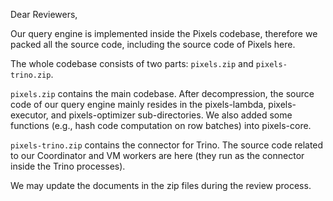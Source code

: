 Dear Reviewers,

Our query engine is implemented inside the Pixels codebase, therefore we packed all the source code, including the source code of Pixels here.

The whole codebase consists of two parts: `pixels.zip` and `pixels-trino.zip`.

`pixels.zip` contains the main codebase. After decompression, the source code of our query engine mainly resides in the pixels-lambda, pixels-executor, and pixels-optimizer sub-directories. We also added some functions (e.g., hash code computation on row batches) into pixels-core.

`pixels-trino.zip` contains the connector for Trino. The source code related to our Coordinator and VM workers are here (they run as the connector inside the Trino processes).

We may update the documents in the zip files during the review process.
